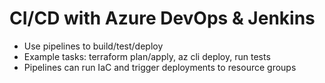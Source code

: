 
# CI/CD with Azure DevOps & Jenkins

- Use pipelines to build/test/deploy
- Example tasks: terraform plan/apply, az cli deploy, run tests
- Pipelines can run IaC and trigger deployments to resource groups
